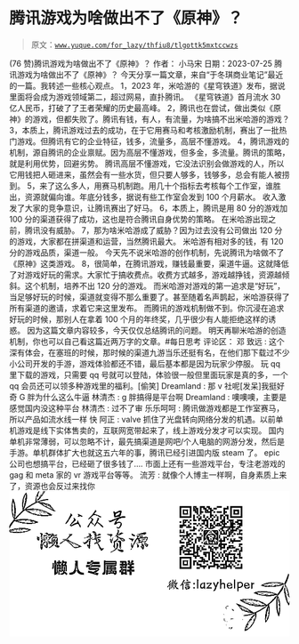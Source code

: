 # 腾讯游戏为啥做出不了《原神》？

> 原文：[`www.yuque.com/for_lazy/thfiu8/tlgottk5mxtccwzs`](https://www.yuque.com/for_lazy/thfiu8/tlgottk5mxtccwzs)

<ne-h2 id="8f5c55f4" data-lake-id="8f5c55f4"><ne-heading-ext><ne-heading-anchor></ne-heading-anchor><ne-heading-fold></ne-heading-fold></ne-heading-ext><ne-heading-content><ne-text id="ue2ec7980">(76 赞)腾讯游戏为啥做出不了《原神》？</ne-text></ne-heading-content></ne-h2> <ne-p id="u70176375" data-lake-id="u70176375"><ne-text id="u339b5677">作者： 小马宋</ne-text></ne-p> <ne-p id="u21e328a3" data-lake-id="u21e328a3"><ne-text id="u0b88607f">日期：2023-07-25</ne-text></ne-p> <ne-p id="u5438e8db" data-lake-id="u5438e8db"><ne-text id="uf446cc02">腾讯游戏为啥做出不了《原神》？</ne-text></ne-p> <ne-p id="u3913c3a6" data-lake-id="u3913c3a6"><ne-text id="ufab69c2c">今天分享一篇文章，来自“于冬琪商业笔记”最近的一篇。我转述一些核心观点。</ne-text></ne-p> <ne-p id="u4fe9d576" data-lake-id="u4fe9d576"><ne-text id="ud381f9a4">1，2023 年，米哈游的《星穹铁道》发布，据说里面将会成为游戏领域第二，超过网易，直扑腾讯。</ne-text></ne-p> <ne-p id="u469e90e9" data-lake-id="u469e90e9"><ne-text id="u8d362344">《星穹铁道》首月流水 30 亿人民币，打破了了王者荣耀的历史最高峰。</ne-text></ne-p> <ne-p id="ude2a2d67" data-lake-id="ude2a2d67"><ne-text id="ud0870ea5">2，腾讯也在尝试，做出类似《原神》的游戏，但都失败了。腾讯有钱，有人，有流量，为啥搞不出米哈游的游戏？</ne-text></ne-p> <ne-p id="u8b4fd354" data-lake-id="u8b4fd354"><ne-text id="u72fe580a">3，本质上，腾讯游戏过去的成功，在于它用赛马和考核激励机制，赛出了一批热门游戏。但腾讯有它的企业特征，钱多，流量多，高层不懂游戏。</ne-text></ne-p> <ne-p id="u529f462f" data-lake-id="u529f462f"><ne-text id="u5d3b1afb">4，腾讯游戏的机制，源自腾讯的企业禀赋。因为高层不懂游戏，但多金，多流量。腾讯的策略，就是利用优势，回避劣势。</ne-text></ne-p> <ne-p id="u0b7c1b38" data-lake-id="u0b7c1b38"><ne-text id="u702edb01">腾讯高层不懂游戏，它没法识别会做游戏的人，所以它用钱把人砸进来，虽然会有一些水货，但只要人够多，钱够多，总会有能人被捞到。</ne-text></ne-p> <ne-p id="u6f2f08ea" data-lake-id="u6f2f08ea"><ne-text id="u951a854b">5，来了这么多人，用赛马机制跑。用几十个指标去考核每个工作室，谁胜出，资源就偏向谁。年底分钱多，据说有些工作室会发到 100 个月薪水。</ne-text></ne-p> <ne-p id="u26098743" data-lake-id="u26098743"><ne-text id="u90a8fe87">收入激发了大家的竞争意识，让腾讯赛出了好马。</ne-text></ne-p> <ne-p id="uec1e3f24" data-lake-id="uec1e3f24"><ne-text id="u0f846f21">6，本质上，腾讯是用 80 分的游戏加 100 分的渠道获得了成功，这也是符合腾讯自身优势的策略。</ne-text></ne-p> <ne-p id="ubd424a4f" data-lake-id="ubd424a4f"><ne-text id="uf4651ca7">在米哈游出现之前，腾讯没有威胁。</ne-text></ne-p> <ne-p id="ue628f5e9" data-lake-id="ue628f5e9"><ne-text id="u21d593f3">7，那为啥米哈游成了威胁？因为过去没有公司做出 120 分的游戏，大家都在拼渠道和运营，当然腾讯最大。</ne-text></ne-p> <ne-p id="uf1b8efe0" data-lake-id="uf1b8efe0"><ne-text id="uace4886b">米哈游有相对多的钱，有 120 分的游戏品质，渠道一般。</ne-text></ne-p> <ne-p id="u4ce35135" data-lake-id="u4ce35135"><ne-text id="u4af3747e">今天先不说米哈游的创作机制，先说腾讯为啥做不了《原神》这类游戏。</ne-text></ne-p> <ne-p id="ufe42d291" data-lake-id="ufe42d291"><ne-text id="ub907be43">8，很简单，在腾讯游戏，赚钱最重要，渠道牛逼。这就降低了对游戏好玩的需求。大家忙于搞收费点。收费方式越多，游戏越挣钱，资源越倾斜。这个机制，培养不出 120 分的游戏。</ne-text></ne-p> <ne-p id="u8687b57e" data-lake-id="u8687b57e"><ne-text id="u0a4cf563">而米哈游对游戏的第一追求是“好玩”，当足够好玩的时候，渠道就变得不那么重要了。甚至随着名声鹊起，米哈游获得了所有渠道的邀请，求着它来这里发布。</ne-text></ne-p> <ne-p id="ua057a076" data-lake-id="ua057a076"><ne-text id="u801e18bf">而腾讯的游戏机制做不到。你沉浸在追求好玩的时候，那别人在拿着 100 个月的年终奖，几乎很少有人能拒绝这样的诱惑。</ne-text></ne-p> <ne-p id="uf7c54a62" data-lake-id="uf7c54a62"><ne-text id="u937b753d">因为这篇文章内容较多，今天仅仅总结腾讯的问题。</ne-text></ne-p> <ne-p id="u04a00cb3" data-lake-id="u04a00cb3"><ne-text id="ufe72afa4">明天再聊米哈游的创造机制，你也可以自己看这篇近两万字的文章。#每日思考</ne-text></ne-p> <ne-hole id="udfe8b440" data-lake-id="udfe8b440"><ne-card data-card-name="hr" data-card-type="block" id="T3Prs" data-event-boundary="card"><ne-p id="u91ebb1c2" data-lake-id="u91ebb1c2"><ne-text id="u4a1f9be2">评论区：</ne-text></ne-p> <ne-p id="u71ef7ca2" data-lake-id="u71ef7ca2"><ne-text id="u0f7d6fb9">邓 致远 : 这个深有体会，在塞班的时候，那时候的渠道九游当乐还挺有名，在他们那下载过不少小公司开发的手游，游戏体验都还不错，最后基本都是因为玩家少停服。</ne-text> <ne-text id="ubfc72e06">玩 qq 里下载的游戏，只需要 qq 号就可以登陆，体验很一般但里面玩家是真的多，一个 qq 会员还可以领多种游戏里的福利。[偷笑]</ne-text> <ne-text id="u78d63fe4">Dreamland : 那 v 社呢[发呆]我挺好奇 G 胖为什么这么牛逼</ne-text> <ne-text id="ue419d381">林清杰 : g 胖搞得是平台啊</ne-text> <ne-text id="u6d4015c0">Dreamland : 噢噢噢，主要是感觉国内没这种平台</ne-text> <ne-text id="uc63da935">林清杰 : 过不了审</ne-text> <ne-text id="u4f3bd2d1">乐乐呵呵 : 腾讯做游戏都是工作室赛马，所以产品如流水线一样 快</ne-text> <ne-text id="u4ef559f9">阿正 : valve 抓住了光盘转向网络分发的机遇。以前单机游戏是线下实体售卖的，互联网宽带起来了，线上游戏分发才可以实现。</ne-text> <ne-text id="u79f438d6">国内单机非常薄弱，可以忽略不计，最先搞渠道是网吧/个人电脑的网游分发，然后是手游。单机群体扩大也就这五六年的事，腾讯已经引进国内版 steam 了。</ne-text> <ne-text id="u640c6420">epic 公司也想搞平台，已经砸了很多钱了…. 市面上还有一些游戏平台，专注老游戏的 gag 和 meta 家的 vr 游戏平台等等。</ne-text> <ne-text id="u35c720b2">流芳 : 就像个人博主一样啊，自身素质上来了，资源也会反过来找你</ne-text></ne-p> <ne-p id="u2b6e264b" data-lake-id="u2b6e264b"><ne-card data-card-name="image" data-card-type="inline" id="UVULN" data-event-boundary="card">![](img/894d30a529e7c37bcd3392323c99941c.png)</ne-card></ne-p> <ne-hole id="u02d9a098" data-lake-id="u02d9a098"><ne-card data-card-name="hr" data-card-type="block" id="xjFiJ" data-event-boundary="card"></ne-card></ne-hole></ne-card></ne-hole>